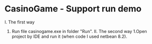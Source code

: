# CasinoGame - Support run demo
I. The first way
1. Run file casinogame.exe in folder "Run".
II. The second way
1.Open project by IDE and run it (when code I used netbean 8.2).